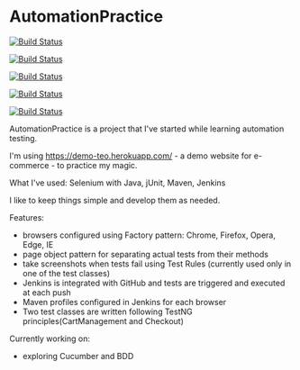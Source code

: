 # AutomationPractice

[![Build Status](https://0cddeb7defdb.ngrok.io/buildStatus/icon?job=chromeTests&subject=chrome)](https://61037293ad05.ngrok.io/job/chromeTests/)

[![Build Status](https://0cddeb7defdb.ngrok.io/buildStatus/icon?job=firefoxTests&subject=firefox)](https://61037293ad05.ngrok.io/job/firefoxTests/)

[![Build Status](https://0cddeb7defdb.ngrok.io/buildStatus/icon?job=edgeTests&subject=edge)](https://61037293ad05.ngrok.io/job/edgeTests/)

[![Build Status](https://0cddeb7defdb.ngrok.io/buildStatus/icon?job=operaTests&subject=opera)](https://61037293ad05.ngrok.io/job/operaTests/)

[![Build Status](https://0cddeb7defdb.ngrok.io/buildStatus/icon?job=ieTests&subject=ie)](https://61037293ad05.ngrok.io/job/ieTests/)

AutomationPractice is a project that I've started while learning automation testing.

I'm using https://demo-teo.herokuapp.com/ - a demo website for e-commerce - to practice my magic.

What I've used: Selenium with Java, jUnit, Maven, Jenkins

I like to keep things simple and develop them as needed.

Features:
- browsers configured using Factory pattern: Chrome, Firefox, Opera, Edge, IE
- page object pattern for separating actual tests from their methods
- take screenshots when tests fail using Test Rules (currently used only in one of the test classes)
- Jenkins is integrated with GitHub and tests are triggered and executed at each push
- Maven profiles configured in Jenkins for each browser
- Two test classes are written following TestNG principles(CartManagement and Checkout)

Currently working on:
- exploring Cucumber and BDD